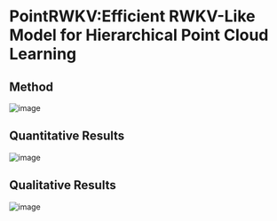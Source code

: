 # PointRWKV:Efficient RWKV-Like Model for Hierarchical Point Cloud Learning

## Method
![image](../main/assets/architecture.png)  

## Quantitative Results
![image](../main/assets/flops.png)

## Qualitative Results
![image](../main/assets/vis.png)
